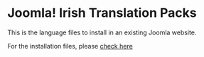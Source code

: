 # Joomla! Irish Translation Packs

This is the language files to install in an existing Joomla website.

For the installation files, please [check here](../ga-IE_joomla_installation)
